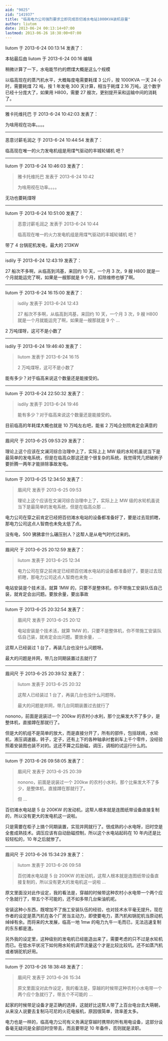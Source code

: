 ```yaml
---
aid: "9025"
zid: "141937"
title: "临高电力公司强烈要求立即完成百仞滩水电站1000KVA装机容量"
author: liutom
date: 2013-06-24 00:13:14+07:00
lastmod: 2013-06-26 18:38:00+07:00
---
```


liutom 于 2013-6-24 00:13:14 发表了：

本帖最后由 liutom 于 2013-6-24 00:16 编辑

稍微计算了一下，水电能节约的燃煤大概是这么个规模

以临高现在的蒸汽机水平，大概每度电需要耗煤 3 公斤，按 1000KVA 一天 24 小时，需要耗煤 72 吨，按 1 年发电 300 天计算，相当于耗煤 2.16 万吨，这个数字已经十分庞大了，如果用 H800，需要 27 艘次，更别提开采和运输中间的消耗了。

---

雅卡托维托巴 于 2013-6-24 10:42:03 发表了：

为啥用视在功率。。。。

---

恶意讨薪毛润之 于 2013-6-24 10:44:54 发表了：

临高现在唯一的火力发电机组是用煤气驱动的丰城轮辅机 吧？

---

liutom 于 2013-6-24 10:46:03 发表了：

> 雅卡托维托巴 发表于 2013-6-24 10:42
>
> 为啥用视在功率。。。。

无功也要耗煤呀

---

liutom 于 2013-6-24 10:51:00 发表了：

> 恶意讨薪毛润之 发表于 2013-6-24 10:44
>
> 临高现在唯一的火力发电机组是用煤气驱动的丰城轮辅机 吧？

带了 4 台锅驼机发电，最大的 213KW

---

isdily 于 2013-6-24 12:43:19 发表了：

27 船次不多啊，从临高到鸿基，来回约 10 天，一个月 3 次，9 艘 H800 就是一个月就能运完了啊，如果是一艘那就是 9 个月，扣除维修也够了啊。

---

liutom 于 2013-6-24 16:15:00 发表了：

> isdily 发表于 2013-6-24 12:43
>
> 27 船次不多啊，从临高到鸿基，来回约 10 天，一个月 3 次，9 艘 H800 就是一个月就能运完了啊，如果是一艘那就是 9 个 ...

2 万吨煤呀，这可不是小数了

---

isdily 于 2013-6-24 19:46:40 发表了：

> liutom 发表于 2013-6-24 16:15
>
> 2 万吨煤呀，这可不是小数了

能有多少？对于临高来说这个数量还是能接受的。

---

liutom 于 2013-6-24 22:50:32 发表了：

> isdily 发表于 2013-6-24 19:46
>
> 能有多少？对于临高来说这个数量还是能接受的。

目前临高的年耗煤大概也就是 10 万吨左右吧，能省 2 万吨企划院肯定会满意的

---

眉间尺 于 2013-6-25 09:53:29 发表了：

理论上这个应该在文澜河综合治理中上了，实际上上 MW 级的水轮机虽说当下是最简单的发电系统，但是在临高众那这还是个很复杂的系统，我觉得凭几把破刷子要折腾一两年才能排除事故发电。

---

liutom 于 2013-6-25 12:34:50 发表了：

> 眉间尺 发表于 2013-6-25 09:53
>
> 理论上这个应该在文澜河综合治理中上了，实际上上 MW 级的水轮机虽说当下是最简单的发电系统，但是在临高众那 ...

电力公司在穿之前肯定已经把百仞滩水电站的设备都准备好了，要是过去现抓瞎，那电力公司这点人智商也未免太低了点。

没有电，500 狒狒拿什么碾压别人？这帮人是从电气时代过来的。

---

眉间尺 于 2013-6-25 20:12:59 发表了：

> liutom 发表于 2013-6-25 12:34
>
> 电力公司在穿之前肯定已经把百仞滩水电站的设备都准备好了，要是过去现抓瞎，那电力公司这点人智商也未免 ...

电站安装是个技术活，就算 1MW 的，只要不是整体机，你不带施工安装队伍自己装，就肯定会出问题。要放余量，要出事故

---

liutom 于 2013-6-25 20:32:54 发表了：

> 眉间尺 发表于 2013-6-25 20:12
>
> 电站安装是个技术活，就算 1MW 的，只要不是整体机，你不带施工安装队伍自己装，就肯定会出问题。要放余量， ...

这帮人已经装过 1 台了，再装几台也没什么问题呀。

最大的问题是并网，带几台同期装置过去就行了

---

眉间尺 于 2013-6-25 20:39:52 发表了：

> liutom 发表于 2013-6-25 20:32
>
> 这帮人已经装过 1 台了，再装几台也没什么问题呀。
>
> 最大的问题是并网，带几台同期装置过去就行了

nonono，前面是说装过一个 200kw 的农村小水利，那个比柴发大不了多少，是整体机，直接蹲在那就行了。

但是大的机组不是简单的放大，而是直接分开了，所有的部件，包括球阀，水轮机，液压调速器，转子，定子，还有上下的各种轴承衬套刹车上千个零件，没经验照着安装图也装不对的。这还不算之后励磁，调压，调相的试运行什么的。

---

liutom 于 2013-6-26 09:58:05 发表了：

> 眉间尺 发表于 2013-6-25 20:39
>
> nonono，前面是说装过一个 200kw 的农村小水利，那个比柴发大不了多少，是整体机，直接蹲在那就行了。
>
> 但 ...

百仞滩水电站是 5 台 200KW 的发动机，这帮人根本就是连图纸带设备直接复制的，所以没有更大的发电机这一说啦。

只是需要在柜子上搞个同期装置，实现并网就行了。很成熟的小水电呀，旧时空是全套成熟技术。调压应该有自动励磁控制，所以这个水电站起码在 10 年内还是比较轻松的，10 年之后就惨了。

---

眉间尺 于 2013-6-26 15:34:29 发表了：

> liutom 发表于 2013-6-26 09:58
>
> 百仞滩水电站是 5 台 200KW 的发动机，这帮人根本就是连图纸带设备直接复制的，所以没有更大的发电机这一说啦 ...

原文里面没对此作设定，我的看法是，穿越的时候带这种农村小水电带一个两个应个急就行了，带五个不可能的，还不如多带几台柴油机呢。

安装这种小东西，既增加不了施工安装队伍的经验，也对技术水平毫无提升。现在作者的设定是蒸汽机在各个厂房当主动力，即使要电力，蒸汽机和锅驼机当原动机绰绰有余。而将来的大发展，临高一地 1mw 的电力九牛一毛而已，无法迅速复制的东东都是渣。

另外我的设定里，这种级别的发电机已经能造出来了，需要考虑的只不过是水轮机而已。在低水平状况下如何用水轮机调节流量这个才是比较比较坑。还不如蒸汽机或者锅驼机好用。

---

liutom 于 2013-6-26 18:38:48 发表了：

> 眉间尺 发表于 2013-6-26 15:34
>
> 原文里面没对此作设定，我的看法是，穿越的时候带这种农村小水电带一个两个应个急就行了，带五个不可能的 ...

起家的时候带足设备才是正确的选择，这就好比这帮人带了上百台电台去大萌朝，从来没人说要去复制马可尼的火花电报机，原因很简单，效率差太多。

电力也是一样的，临高电力公司有义务满足穿越时携带的所有用电设备，这部分设备毫无疑问是全部旧时空带去，而且要带足 10 年备件，否则就是渎职。

---
